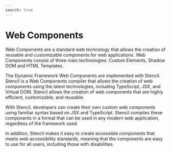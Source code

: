 ```yaml
---
search: true
---
```


# Web Components

Web Components are a standard web technology that allows the creation of reusable and customizable components for web applications. Web Components consist of three main technologies: Custom Elements, Shadow DOM and HTML Templates.

The Dynamic Framework Web Components are implemented with Stencil. Stencil is a Web Components compiler that allows the creation of web components using the latest technologies, including TypeScript, JSX, and Virtual DOM. Stencil allows the creation of web components that are highly efficient, customizable, and reusable.

With Stencil, developers can create their own custom web components using familiar syntax based on JSX and TypeScript. Stencil compiles these components in a format that can be used in any modern web application, regardless of the framework used.

In addition, Stencil makes it easy to create accessible components that meets web accessibility standards, meaning that the components are easy to use for all users, including those with disabilities.

